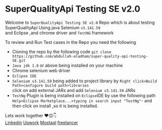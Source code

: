 <h1>SuperQualityApi Testing SE v2.0</h1>
<div>
  <p>Welcome to <code>SuperQualityApi Testing SE v2.0</code> Repo which is about testing SuperQualityApi Using java Selenium <code>v3.141.59</code><br>
  and Eclipse ,and chrome driver and <code>TestNG</code> framework
  </p>
  <span>To review and Run Test cases in the Repo you need the following</span>
  <ul>
    <li>Cloning the repo by the following code <code>git clone https://github.com/abdullah-aladham/super-quality-api-testing-SE.git</code></li>
    <li><code>Java jdk 1.8</code> or above being installed on your machine</li>
    <li>Chrome selenium web driver</li>
  <li><code>Eclipse IDE</code></li>
    <li><code>Selenium v3.141.59</code> being added to project library by <code>Right click>Build Path>configure build path>libraries </code> <br>
    click on add external JARs and add <code>Selenium v3.141.59</code> JARs</li>
    <li><code>TestNg</code> Plugin is being installed on <code>Eclipse</code>IDE by use the following path <code>Help>Eclipse Marketplace...>typing in search input "TestNg"</code>-
    and then click on install ,so it is being installed.</li>
  </ul>
  <div>
    <span>Lets work together ❤️😊👇 </span>
    <div>
   <a href="https://www.linkedin.com/in/abdullah-aladham/" >Linkedin</a>
    <a href="https://www.upwork.com/freelancers/~01ca51ad621ece9a78">Upwork</a>
    <a href="https://mostaql.com/u/Abdullah_Adham">Mostaql</a>
    <a href="https://www.freelancer.com/u/Abdullahadham">freelancer</a>
    </div>
  </div>
</div>
